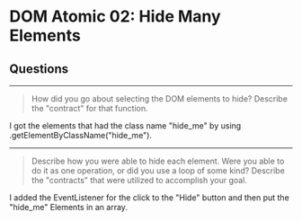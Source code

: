 # DOM Atomic 02: Hide Many Elements

## Questions

---

> How did you go about selecting the DOM elements to hide? Describe the "contract" for that function.

I got the elements that had the class name "hide_me" by using .getElementByClassName("hide_me").

---

> Describe how you were able to hide each element. Were you able to do it as one operation, or did you use a loop of some kind? Describe the "contracts" that were utilized to accomplish your goal.

I added the EventListener for the click to the "Hide" button and then put the "hide_me" Elements in an array.